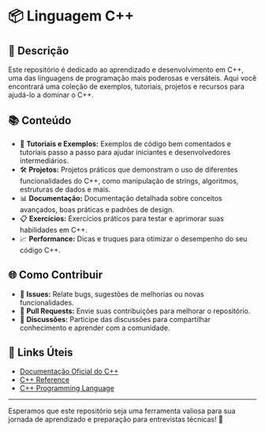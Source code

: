 # 📦 Linguagem C++

## 🌟 Descrição
Este repositório é dedicado ao aprendizado e desenvolvimento em C++, uma das linguagens de programação mais poderosas e versáteis. Aqui você encontrará uma coleção de exemplos, tutoriais, projetos e recursos para ajudá-lo a dominar o C++.

## 📚 Conteúdo
- 📄 **Tutoriais e Exemplos:** Exemplos de código bem comentados e tutoriais passo a passo para ajudar iniciantes e desenvolvedores intermediários.
- 🛠️ **Projetos:** Projetos práticos que demonstram o uso de diferentes funcionalidades do C++, como manipulação de strings, algoritmos, estruturas de dados e mais.
- 📊 **Documentação:** Documentação detalhada sobre conceitos avançados, boas práticas e padrões de design.
- 📋 **Exercícios:** Exercícios práticos para testar e aprimorar suas habilidades em C++.
- 📈 **Performance:** Dicas e truques para otimizar o desempenho do seu código C++.

## 🌐 Como Contribuir
- 📝 **Issues:** Relate bugs, sugestões de melhorias ou novas funcionalidades.
- 🔧 **Pull Requests:** Envie suas contribuições para melhorar o repositório.
- 📣 **Discussões:** Participe das discussões para compartilhar conhecimento e aprender com a comunidade.

## 🔗 Links Úteis
- [Documentação Oficial do C++](https://isocpp.org/)
- [C++ Reference](https://en.cppreference.com/)
- [C++ Programming Language](https://www.stroustrup.com/)

---

Esperamos que este repositório seja uma ferramenta valiosa para sua jornada de aprendizado e preparação para entrevistas técnicas! 🚀

